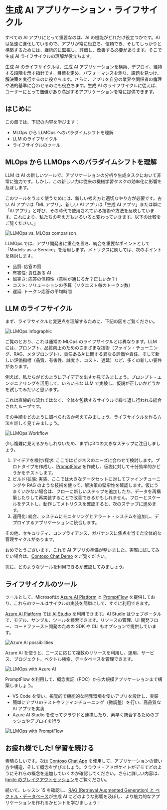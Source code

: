 # 生成 AI アプリケーション・ライフサイクル

すべての AI アプリにとって重要なのは、AI の機能がどれだけ役立つかです。AI は急速に進化しているので、アプリが常に役立ち、信頼でき、そしてしっかりと構築するためには、継続的に監視し、評価し、改善する必要があります。そこで生成 AI ライフサイクルの理解が役立ちます。

生成 AI のライフサイクルは、生成 AI アプリケーションを構築、デプロイ、維持する段階を示す指針です。目標を定め、パフォーマンスを測り、課題を見つけ、解決策を実行するのに役立ちます。さらに、アプリを自分の業界や関係者の倫理や法的基準に合わせるのにも役立ちます。生成 AI のライフサイクルに従えば、ユーザーにとって価値があり満足するアプリケーションを常に提供できます。

## はじめに

この章では、下記の内容を学びます：

- MLOps から LLMOps へのパラダイムシフトを理解
- LLM のライフサイクル
- ライフサイクルのツール

## MLOps から LLMOps へのパラダイムシフトを理解

LLM は AI の新しいツールで、アプリケーションの分析や生成タスクにおいて非常に強力です。しかし、この新しい力は従来の機械学習タスクの効率化に影響を及ぼします。

このツールをうまく使うためには、新しい考え方と適切なやり方が必要です。古い AI アプリは「ML アプリ」、新しい AI アプリは「生成 AI アプリ」または単に「AI アプリ」と呼び、その時代で使用されている技術や方法を反映しています。これにより、私たちの考え方もいろいろと変わっていきます。以下の比較をご覧ください。」

![LLMOps vs. MLOps comparison](../../images/01-llmops-shift.png?WT.mc_id=academic-105485-yoterada)

LLMOps では、アプリ開発者に重点を置き、統合を重要なポイントとして「Models-as-a-Service」を活用します。メトリクスに関しては、次のポイントを検討します。

- 品質: 応答の質
- 有害性: 責任ある AI
- 誠実さ: 応答の信頼性（意味が通じるか？正しいか？）
- コスト: ソリューションの予算（リクエスト毎のトークン数）
- 遅延: トークン応答の平均時間

## LLM のライフサイクル

まず、ライフサイクルと変更点を理解するために、下記の図をご覧ください。

![LLMOps infographic](../../images/02-llmops.png?WT.mc_id=academic-105485-yoterada)

ご覧のとおり、これは通常の MLOps のライフサイクルとは異なります。LLM には、プロンプト、品質向上のためのさまざまな技術（ファイン・チューニング、RAG、メタプロンプト）、責任あるAIに関する異なる評価や責任、そして新しい評価指標（品質、有害性、誠実さ、コスト、遅延）など、多くの新しい要件があります。

例えば、私たちがどのようにアイデアを出すか見てみましょう。プロンプト・エンジニアリングを活用して、いろいろな LLM で実験し、仮説が正しいかどうかを試してみたいと思います。

これは直線的な流れではなく、全体を包括するサイクルで繰り返し行われる統合されたループです。

その手順をどのように調べられるか考えてみましょう。ライフサイクルを作る方法を詳しく見てみましょう。

![LLMOps Workflow](../../images/03-llm-stage-flows.png?WT.mc_id=academic-105485-yoterada)

少し複雑に見えるかもしれないため、まずは3つの大きなステップに注目しましょう。

1. アイデアを検討/探求: ここではビジネスのニーズに合わせて検討します。プロトタイプを作成し、[PromptFlow](https://microsoft.github.io/promptflow/index.html?WT.mc_id=academic-105485-yoteradat) を作成し、仮説に対して十分効率的かどうかをテストします。
1. ビルド/拡張: 実装、ここでは大きなデータセットに対してファインチューニングや RAG のような技術を使って、解決策の堅牢性を確認します。仮にうまくいかない場合は、フローに新しいステップを追加したり、データを再構築したりして再実装することで改善できるかもしれません。フローとスケールをテストし、動作してメトリクスを確認すると、次のステップに進めます。
1. 運用化: 統合、システムにモニタリングとアラート・システムを追加し、デプロイするアプリケーションに統合します。

その他、セキュリティ、コンプライアンス、ガバナンスに焦点を当てた全体的な管理サイクルがあります。

おめでとうございます、これで AI アプリの準備が整いました。実際に試してみたい場合は、[Contoso Chat Demo](https://nitya.github.io/contoso-chat/?WT.mc_id=academic-105485-yoterada) をご覧ください。

次に、どのようなツールを利用できるか確認してみましょう。

## ライフサイクルのツール

ツールとして、Microsoftは [Azure AI Platform](https://azure.microsoft.com/solutions/ai/?WT.mc_id=academic-105485-yoterada) と [PromptFlow](https://microsoft.github.io/promptflow/index.html?WT.mc_id=academic-105485-yoteradat) を提供しており、これらのツールはサイクルの実装を簡単にして、すぐに利用できます。

[Azure AI Platform](https://azure.microsoft.com/solutions/ai/?WT.mc_id=academic-105485-yoterada) では [AI Studio](https://ai.azure.com/?WT.mc_id=academic-105485-yoterada) を利用できます。AI Studio はウェブポータルで、モデル、サンプル、ツールを検索できます。リソースの管理、UI 開発フロー、コードファースト開発のための SDK や CLI もオプションで提供しています。

![Azure AI possibilities](../../images/04-azure-ai-platform.png?WT.mc_id=academic-105485-yoterada)

Azure AI を使うと、ニーズに応じて複数のリソースを利用し、運用、サービス、プロジェクト、ベクトル検索、データベースを管理できます。

![LLMOps with Azure AI](../../images/05-llm-azure-ai-prompt.png?WT.mc_id=academic-105485-yoterada)

PromptFlow を利用して、概念実証（POC）から大規模アプリケーションまで構築しましょう。

- VS Code を使い、視覚的で機能的な開発環境を使いアプリを設計し、実装
- 簡単にアプリのテストやファインチューニング（微調整）を行い、高品質な AI アプリを実装
- Azure AI Studio を使ってクラウドと連携したり、素早く統合するためのプッシュやデプロイを行う

![LLMOps with PromptFlow](../../images/06-llm-promptflow.png?WT.mc_id=academic-105485-yoterada)

## お疲れ様でした! 学習を続ける

素晴らしいです。次は [Contoso Chat App](https://nitya.github.io/contoso-chat/?WT.mc_id=academic-105485-yoteradat) を使用して、アプリケーションの使い方や構造、そして概念を学びましょう。クラウド・アドボケイトがデモでどのようにそれらの概念を追加していくのか確認してください。さらに詳しい内容は、[Ignite のブレイクアウトセッション](https://www.youtube.com/watch?v=DdOylyrTOWg)をご覧ください。

続いて、レッスン 15 を確認し、[RAG (Retrieval Augmented Generation) と ベクトル・データベース](../../../15-rag-and-vector-databases/translations/ja-jp/README.md?WT.mc_id=academic-105485-yoteradat)が生成 AI にどのような影響を及ぼし、より魅力的なアプリケーションを作れるかヒントを学びましょう！
